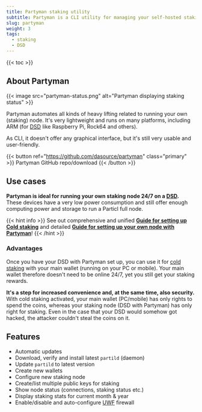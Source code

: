 ```yaml
---
title: Partyman staking utility
subtitle: Partyman is a CLI utility for managing your self-hosted staking nodes, like DSD or servers
slug: partyman
weight: 3
tags:
  - staking
  - DSD
---
```


{{< toc >}}

## About Partyman

{{< image src="partyman-status.png" alt="Partyman displaying staking status" >}}

Partyman automates all kinds of heavy lifting related to running your own (staking) node. It's very lightweight and runs on many platforms, including ARM (for [DSD](/learn/staking/dedicated-devices/) like Raspberry Pi, Rock64 and others).

As CLI, it doesn't offer any graphical interface, but it's still very usable and user-friendly.

{{< button ref="https://github.com/dasource/partyman" class="primary" >}}
Partyman GitHub repo/download
{{< /button >}}

## Use cases

**Partyman is ideal for running your own staking node 24/7 on a [DSD](/learn/staking/dedicated-devices/).** These devices have a very low power consumption and still offer enough computing power and storage to run a Particl full node.

{{< hint info >}}
See out comprehensive and unified **[Guide for setting up Cold staking](tutorial:staking:cold-staking)** and detailed **[Guide for setting up your own node with Partyman](tutorial:staking:on-dedicated-device)**!
{{< /hint >}}

### Advantages

Once you have your DSD with Partyman set up, you can use it for [cold staking](/learn/staking#cold-staking/) with your main wallet (running on your PC or mobile). Your main wallet therefore doesn't need to be online 24/7, yet you still get your staking rewards.

**It's a step for increased convenience and, at the same time, also security.** With cold staking activated, your main wallet (PC/mobile) has only rights to spend the coins, whereas your staking node (DSD with Partyman) has only right for staking. Even in the case that your DSD would somehow got hacked, the attacker couldn't steal the coins on it.

## Features

- Automatic updates
- Download, verify and install latest `partild` (daemon)
- Update `partild` to latest version
- Create new wallets
- Configure new staking node
- Create/list multiple public keys for staking
- Show node status (connections, staking status etc.)
- Display staking stats for current month & year
- Enable/disable and auto-configure [UWF](https://wiki.ubuntu.com/UncomplicatedFirewall) firewall